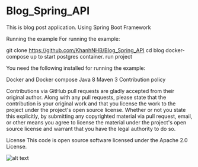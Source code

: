 # Blog_Spring_API
This is blog post application. Using Spring Boot Framework

Running the example For running the example:

git clone https://github.com/KhanhNHB/Blog_Spring_API cd blog docker-compose up to start postgres container. run project

You need the following installed for running the example:

Docker and Docker compose Java 8 Maven 3 Contribution policy

Contributions via GitHub pull requests are gladly accepted from their original author. Along with any pull requests, please state that the contribution is your original work and that you license the work to the project under the project's open source license. Whether or not you state this explicitly, by submitting any copyrighted material via pull request, email, or other means you agree to license the material under the project's open source license and warrant that you have the legal authority to do so.

License This code is open source software licensed under the Apache 2.0 License.


![alt text](http://www.w3.org/2000/svg)
